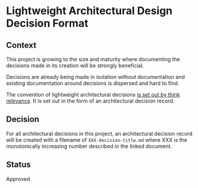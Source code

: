 # Lightweight Architectural Design Decision Format

## Context

This project is growing to the size and maturity where documenting the decisions made in its creation will be strongly beneficial.

Decisions are already being made in isolation without documentation and existing documentation around decisions is dispersed and hard to find.

The convention of lightweight architectural decisions [is set out by think relevance](http://thinkrelevance.com/blog/2011/11/15/documenting-architecture-decisions). It is set out in the form of an architectural decision record.

## Decision

For all architectural decisions in this project, an architectural decision record will be created with a filename of `XXX-decision-title.md` where XXX is the monotonically increasing number described in the linked document.

## Status

Approved
